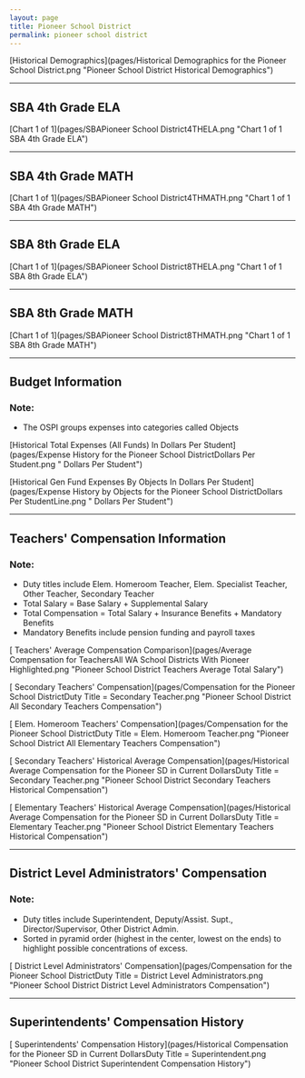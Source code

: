```yaml
---
layout: page
title: Pioneer School District
permalink: pioneer school district
---
```



[Historical Demographics](pages/Historical Demographics for the Pioneer School District.png "Pioneer School District Historical Demographics")

___

## SBA 4th Grade ELA

[Chart 1 of 1](pages/SBAPioneer School District4THELA.png "Chart 1 of 1 SBA 4th Grade ELA")


___

## SBA 4th Grade MATH

[Chart 1 of 1](pages/SBAPioneer School District4THMATH.png "Chart 1 of 1 SBA 4th Grade MATH")


___

## SBA 8th Grade ELA

[Chart 1 of 1](pages/SBAPioneer School District8THELA.png "Chart 1 of 1 SBA 8th Grade ELA")


___

## SBA 8th Grade MATH

[Chart 1 of 1](pages/SBAPioneer School District8THMATH.png "Chart 1 of 1 SBA 8th Grade MATH")


___

## Budget Information
### Note:
- The OSPI groups expenses into categories called Objects

[Historical Total Expenses (All Funds) In Dollars Per Student](pages/Expense History for the Pioneer School DistrictDollars Per Student.png " Dollars Per Student")

[Historical Gen Fund Expenses By Objects In Dollars Per Student](pages/Expense History by Objects for the Pioneer School DistrictDollars Per StudentLine.png " Dollars Per Student")


___

## Teachers' Compensation Information
### Note:
- Duty titles include Elem. Homeroom Teacher, Elem. Specialist Teacher, Other Teacher, Secondary Teacher
- Total Salary = Base Salary + Supplemental Salary
- Total Compensation = Total Salary + Insurance Benefits + Mandatory Benefits
- Mandatory Benefits include pension funding and payroll taxes

[ Teachers' Average Compensation Comparison](pages/Average Compensation for TeachersAll WA School Districts With Pioneer Highlighted.png "Pioneer School District Teachers Average Total Salary")

[ Secondary Teachers' Compensation](pages/Compensation for the Pioneer School DistrictDuty Title = Secondary Teacher.png "Pioneer School District All Secondary Teachers Compensation")

[ Elem. Homeroom Teachers' Compensation](pages/Compensation for the Pioneer School DistrictDuty Title = Elem. Homeroom Teacher.png "Pioneer School District All Elementary Teachers Compensation")

[ Secondary Teachers' Historical Average Compensation](pages/Historical Average Compensation for the Pioneer SD in Current DollarsDuty Title = Secondary Teacher.png "Pioneer School District Secondary Teachers Historical Compensation")

[ Elementary Teachers' Historical Average Compensation](pages/Historical Average Compensation for the Pioneer SD in Current DollarsDuty Title = Elementary Teacher.png "Pioneer School District Elementary Teachers Historical Compensation")


___

## District Level Administrators' Compensation

### Note:
- Duty titles include Superintendent, Deputy/Assist. Supt., Director/Supervisor, Other District Admin.
- Sorted in pyramid order (highest in the center, lowest on the ends) to highlight possible concentrations of excess.

[ District Level Administrators' Compensation](pages/Compensation for the Pioneer School DistrictDuty Title = District Level Administrators.png "Pioneer School District District Level Administrators Compensation")


___

## Superintendents' Compensation History

[ Superintendents' Compensation History](pages/Historical Compensation for the Pioneer SD in Current DollarsDuty Title = Superintendent.png "Pioneer School District Superintendent Compensation History")

